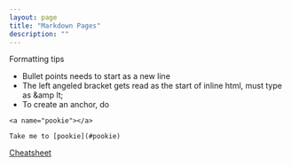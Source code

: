 ```yaml
---
layout: page
title: "Markdown Pages"
description: ""
---
```


Formatting tips

[1]: stackoverflow.com/questions/5319754/cross-reference-named-anchor-in-markdown
[2]: https://github.com/adam-p/markdown-here/wiki/Markdown-Cheatsheet
 
* Bullet points needs to start as a new line
* The left angeled bracket gets read as the start of inline html, must type as &amp lt;
* To create an anchor, do

`<a name="pookie"></a>`

`Take me to [pookie](#pookie)`

[Cheatsheet][2]
